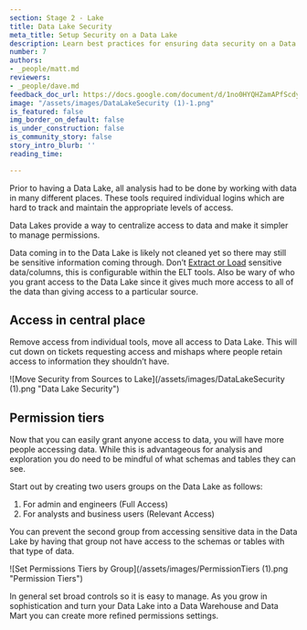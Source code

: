 ```yaml
---
section: Stage 2 - Lake
title: Data Lake Security
meta_title: Setup Security on a Data Lake
description: Learn best practices for ensuring data security on a Data Lake database.
number: 7
authors:
- _people/matt.md
reviewers:
- _people/dave.md
feedback_doc_url: https://docs.google.com/document/d/1no0HYQHZamAPfScdyF3zozPcukMu5EIQYjPa30LMTK0/edit?usp=sharing
image: "/assets/images/DataLakeSecurity (1)-1.png"
is_featured: false
img_border_on_default: false
is_under_construction: false
is_community_story: false
story_intro_blurb: ''
reading_time: 

---
```

Prior to having a Data Lake, all analysis had to be done by working with data in many different places. These tools required individual logins which are hard to track and maintain the appropriate levels of access.

Data Lakes provide a way to centralize access to data and make it simpler to manage permissions.

Data coming in to the Data Lake is likely not cleaned yet so there may still be sensitive information coming through. Don’t [Extract or Load](https://dataschool.com/data-governance/etl-vs-elt/) sensitive data/columns, this is configurable within the ELT tools. Also be wary of who you grant access to the Data Lake since it gives much more access to all of the data than giving access to a particular source.

## Access in central place

Remove access from individual tools, move all access to Data Lake. This will cut down on tickets requesting access and mishaps where people retain access to information they shouldn’t have.

![Move Security from Sources to Lake](/assets/images/DataLakeSecurity (1).png "Data Lake Security")

## Permission tiers

Now that you can easily grant anyone access to data, you will have more people accessing data. While this is advantageous for analysis and exploration you do need to be mindful of what schemas and tables they can see.

Start out by creating two users groups on the Data Lake as follows:

1. For admin and engineers (Full Access)
2. For analysts and business users (Relevant Access)

You can prevent the second group from accessing sensitive data in the Data Lake by having that group not have access to the schemas or tables with that type of data.

![Set Permissions Tiers by Group](/assets/images/PermissionTiers (1).png "Permission Tiers")

In general set broad controls so it is easy to manage. As you grow in sophistication and turn your Data Lake into a Data Warehouse and Data Mart you can create more refined permissions settings.